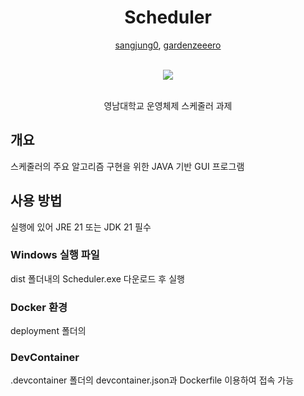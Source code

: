 <div align="center">
  <h1> Scheduler </h1>
  
  [sangjung0](https://github.com/sangjung0), [gardenzeeero](https://github.com/gardenzeeero)

  <br>
  
  <a href="https://github.com/sangjung0/Schedular/graphs/contributors">
    <img src="https://contrib.rocks/image?repo=sangjung0/Schedular" />
  </a>
  
  <br>
  <br>

  영남대학교 운영체제 스케줄러 과제

</div>

## 개요

스케줄러의 주요 알고리즘 구현을 위한 JAVA 기반 GUI 프로그램


## 사용 방법
실행에 있어 JRE 21 또는 JDK 21 필수

### Windows 실행 파일
dist 폴더내의 Scheduler.exe 다운로드 후 실행

### Docker 환경
deployment 폴더의 

### DevContainer
.devcontainer 폴더의 devcontainer.json과 Dockerfile 이용하여 접속 가능